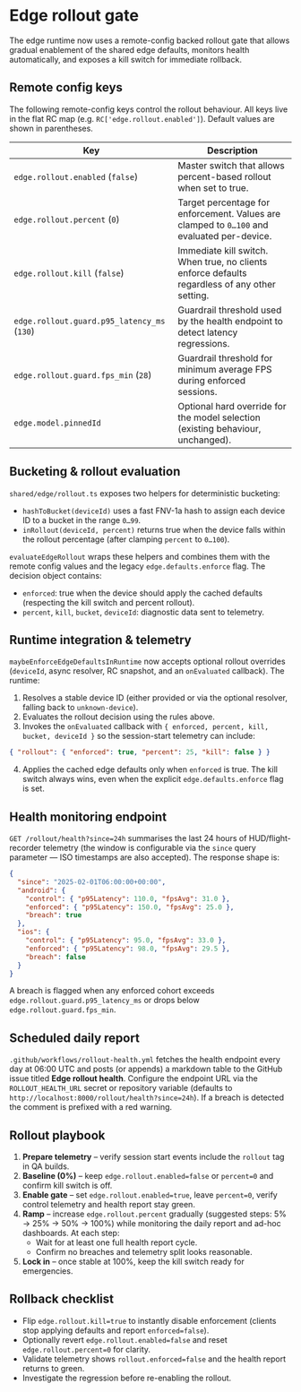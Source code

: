 # Edge rollout gate

The edge runtime now uses a remote-config backed rollout gate that allows gradual enablement of the shared edge defaults, monitors health automatically, and exposes a kill switch for immediate rollback.

## Remote config keys

The following remote-config keys control the rollout behaviour. All keys live in the flat RC map (e.g. `RC['edge.rollout.enabled']`). Default values are shown in parentheses.

| Key | Description |
| --- | --- |
| `edge.rollout.enabled` (`false`) | Master switch that allows percent-based rollout when set to true. |
| `edge.rollout.percent` (`0`) | Target percentage for enforcement. Values are clamped to `0…100` and evaluated per-device. |
| `edge.rollout.kill` (`false`) | Immediate kill switch. When true, no clients enforce defaults regardless of any other setting. |
| `edge.rollout.guard.p95_latency_ms` (`130`) | Guardrail threshold used by the health endpoint to detect latency regressions. |
| `edge.rollout.guard.fps_min` (`28`) | Guardrail threshold for minimum average FPS during enforced sessions. |
| `edge.model.pinnedId` | Optional hard override for the model selection (existing behaviour, unchanged). |

## Bucketing & rollout evaluation

`shared/edge/rollout.ts` exposes two helpers for deterministic bucketing:

- `hashToBucket(deviceId)` uses a fast FNV-1a hash to assign each device ID to a bucket in the range `0…99`.
- `inRollout(deviceId, percent)` returns true when the device falls within the rollout percentage (after clamping `percent` to `0…100`).

`evaluateEdgeRollout` wraps these helpers and combines them with the remote config values and the legacy `edge.defaults.enforce` flag. The decision object contains:

- `enforced`: true when the device should apply the cached defaults (respecting the kill switch and percent rollout).
- `percent`, `kill`, `bucket`, `deviceId`: diagnostic data sent to telemetry.

## Runtime integration & telemetry

`maybeEnforceEdgeDefaultsInRuntime` now accepts optional rollout overrides (`deviceId`, async resolver, RC snapshot, and an `onEvaluated` callback). The runtime:

1. Resolves a stable device ID (either provided or via the optional resolver, falling back to `unknown-device`).
2. Evaluates the rollout decision using the rules above.
3. Invokes the `onEvaluated` callback with `{ enforced, percent, kill, bucket, deviceId }` so the session-start telemetry can include:

```json
{ "rollout": { "enforced": true, "percent": 25, "kill": false } }
```

4. Applies the cached edge defaults only when `enforced` is true. The kill switch always wins, even when the explicit `edge.defaults.enforce` flag is set.

## Health monitoring endpoint

`GET /rollout/health?since=24h` summarises the last 24 hours of HUD/flight-recorder telemetry (the window is configurable via the `since` query parameter — ISO timestamps are also accepted). The response shape is:

```json
{
  "since": "2025-02-01T06:00:00+00:00",
  "android": {
    "control": { "p95Latency": 110.0, "fpsAvg": 31.0 },
    "enforced": { "p95Latency": 150.0, "fpsAvg": 25.0 },
    "breach": true
  },
  "ios": {
    "control": { "p95Latency": 95.0, "fpsAvg": 33.0 },
    "enforced": { "p95Latency": 98.0, "fpsAvg": 29.5 },
    "breach": false
  }
}
```

A breach is flagged when any enforced cohort exceeds `edge.rollout.guard.p95_latency_ms` or drops below `edge.rollout.guard.fps_min`.

## Scheduled daily report

`.github/workflows/rollout-health.yml` fetches the health endpoint every day at 06:00 UTC and posts (or appends) a markdown table to the GitHub issue titled **Edge rollout health**. Configure the endpoint URL via the `ROLLOUT_HEALTH_URL` secret or repository variable (defaults to `http://localhost:8000/rollout/health?since=24h`). If a breach is detected the comment is prefixed with a red warning.

## Rollout playbook

1. **Prepare telemetry** – verify session start events include the `rollout` tag in QA builds.
2. **Baseline (0%)** – keep `edge.rollout.enabled=false` or `percent=0` and confirm kill switch is off.
3. **Enable gate** – set `edge.rollout.enabled=true`, leave `percent=0`, verify control telemetry and health report stay green.
4. **Ramp** – increase `edge.rollout.percent` gradually (suggested steps: 5% → 25% → 50% → 100%) while monitoring the daily report and ad-hoc dashboards. At each step:
   - Wait for at least one full health report cycle.
   - Confirm no breaches and telemetry split looks reasonable.
5. **Lock in** – once stable at 100%, keep the kill switch ready for emergencies.

## Rollback checklist

- Flip `edge.rollout.kill=true` to instantly disable enforcement (clients stop applying defaults and report `enforced=false`).
- Optionally revert `edge.rollout.enabled=false` and reset `edge.rollout.percent=0` for clarity.
- Validate telemetry shows `rollout.enforced=false` and the health report returns to green.
- Investigate the regression before re-enabling the rollout.
